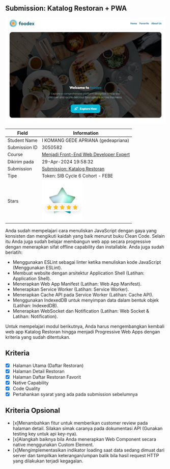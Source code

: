 ## Submission: Katalog Restoran + PWA

![example](src/public/example.png)


| Field | Information |
|---|---|
| Student Name | I KOMANG GEDE APRIANA (gedeapriana) |
| Submission ID | 3050582 |
| Course | [Menjadi Front-End Web Developer Expert](https://www.dicoding.com/academies/219) |
| Dikirim pada | 	29-Apr-2024 19:58:32 |
| Submission | [Submission: Katalog Restoran](https://www.dicoding.com/academies/219/tutorials/9636) |
| Tipe | Token: SIB Cycle 6 Cohort - FEBE |
| Stars | ![start](src/public/stars.png) |

Anda sudah mempelajari cara menuliskan JavaScript dengan gaya yang konsisten dan mengikuti kaidah yang baik menurut buku Clean Code. Selain itu Anda juga sudah belajar membangun web app secara progressive dengan menerapkan sifat offline capability dan installable. Anda juga sudah berlatih:

- Menggunakan ESLint sebagai linter ketika menuliskan kode JavaScript (Menggunakan ESLint).
- Membuat website dengan arsitektur Application Shell (Latihan: Application Shell).
- Menerapkan Web App Manifest (Latihan: Web App Manifest).
- Menerapkan Service Worker (Latihan: Service Worker).
- Menerapkan Cache API pada Service Worker (Latihan: Cache API).
- Menggunakan IndexedDB untuk menyimpan data dalam bentuk objek (Latihan: IndexedDB).
- Menerapkan WebSocket dan Notification (Latihan: Web Socket & Latihan: Notification).

Untuk mempelajari modul berikutnya, Anda harus mengembangkan kembali web app Katalog Restoran hingga menjadi Progressive Web Apps dengan kriteria yang sudah ditentukan.

## Kriteria
- [x] Halaman Utama (Daftar Restoran)
- [x] Halaman Detail Restoran
- [x] Halaman Daftar Restoran Favorit
- [x] Native Capability
- [x] Code Quality
- [x] Pertahankan syarat yang ada pada submission sebelumnya

## Kriteria Opsional
- [x]Menambahkan fitur untuk memberikan customer review pada halaman detail. Silakan simak caranya pada dokumentasi API (Gunakan testing key untuk api key-nya).
- [x]Alangkah baiknya bila Anda menerapkan Web Component secara native menggunakan Custom Element.
- [x]Mengimplementasikan indikator loading saat data sedang dimuat dari server dan tampilkan keterangan/umpan balik bila hasil request HTTP yang dilakukan terjadi kegagalan.
